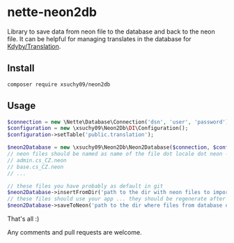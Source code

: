 # nette-neon2db
Library to save data from neon file to the database and back to the neon file. It can be helpful for managing translates in the database for [Kdyby/Translation](https://github.com/Kdyby/Translation).

## Install
```composer
composer require xsuchy09/neon2db
```

## Usage
```php
$connection = new \Nette\Database\Connection('dsn', 'user', 'password');
$configuration = new \xsuchy09\Neon2Db\DI\Configuration();
$configuration->setTable('public.translation');

$neon2Database = new \xsuchy09\Neon2Db\Neon2Database($connection, $configuration);
// neon files should be named as name of the file dot locale dot neon - examples:
// admin.cs_CZ.neon
// base.cs_CZ.neon
// ...

// these files you have probably as default in git
$neon2Database->insertFromDir('path to the dir with neon files to import into the database');
// these files should use your app ... they should be regenerate after any update in database - use this method to re/generate them
$neon2Database->saveToNeon('path to the dir where files from database data should be exported');
```

That's all :)

Any comments and pull requests are welcome.